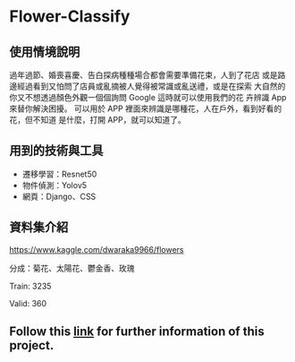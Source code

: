 # Flower-Classify

## 使用情境說明
過年過節、婚喪喜慶、告白探病種種場合都會需要準備花束，人到了花店
或是路邊經過看到又怕問了店員或亂摘被人覺得被常識或亂送禮，或是在探索
大自然的你又不想透過顏色外觀一個個詢問 Google 這時就可以使用我們的花
卉辨識 App 來替你解決困擾。
可以用於 APP 裡面來辨識是哪種花，人在戶外，看到好看的花，但不知道
是什麼，打開 APP，就可以知道了。

## 用到的技術與工具
 * 遷移學習：Resnet50
 * 物件偵測：Yolov5
 * 網頁：Django、CSS

## 資料集介紹
https://www.kaggle.com/dwaraka9966/flowers

分成：菊花、太陽花、鬱金香、玫瑰

Train: 3235

Valid: 360


## Follow this [link](https://github.com/cacaci89/Flower-Classify/blob/main/final_exam.ipynb) for further information of this project.
